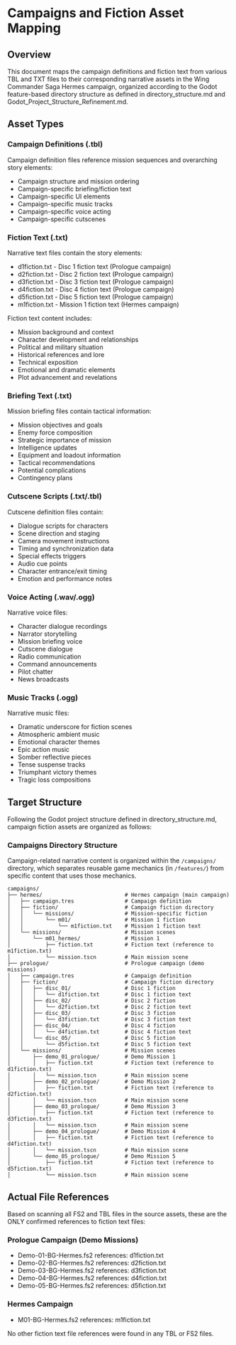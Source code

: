 # Campaigns and Fiction Asset Mapping

## Overview
This document maps the campaign definitions and fiction text from various TBL and TXT files to their corresponding narrative assets in the Wing Commander Saga Hermes campaign, organized according to the Godot feature-based directory structure as defined in directory_structure.md and Godot_Project_Structure_Refinement.md.

## Asset Types

### Campaign Definitions (.tbl)
Campaign definition files reference mission sequences and overarching story elements:
- Campaign structure and mission ordering
- Campaign-specific briefing/fiction text
- Campaign-specific UI elements
- Campaign-specific music tracks
- Campaign-specific voice acting
- Campaign-specific cutscenes

### Fiction Text (.txt)
Narrative text files contain the story elements:
- d1fiction.txt - Disc 1 fiction text (Prologue campaign)
- d2fiction.txt - Disc 2 fiction text (Prologue campaign)
- d3fiction.txt - Disc 3 fiction text (Prologue campaign)
- d4fiction.txt - Disc 4 fiction text (Prologue campaign)
- d5fiction.txt - Disc 5 fiction text (Prologue campaign)
- m1fiction.txt - Mission 1 fiction text (Hermes campaign)

Fiction text content includes:
- Mission background and context
- Character development and relationships
- Political and military situation
- Historical references and lore
- Technical exposition
- Emotional and dramatic elements
- Plot advancement and revelations

### Briefing Text (.txt)
Mission briefing files contain tactical information:
- Mission objectives and goals
- Enemy force composition
- Strategic importance of mission
- Intelligence updates
- Equipment and loadout information
- Tactical recommendations
- Potential complications
- Contingency plans

### Cutscene Scripts (.txt/.tbl)
Cutscene definition files contain:
- Dialogue scripts for characters
- Scene direction and staging
- Camera movement instructions
- Timing and synchronization data
- Special effects triggers
- Audio cue points
- Character entrance/exit timing
- Emotion and performance notes

### Voice Acting (.wav/.ogg)
Narrative voice files:
- Character dialogue recordings
- Narrator storytelling
- Mission briefing voice
- Cutscene dialogue
- Radio communication
- Command announcements
- Pilot chatter
- News broadcasts

### Music Tracks (.ogg)
Narrative music files:
- Dramatic underscore for fiction scenes
- Atmospheric ambient music
- Emotional character themes
- Epic action music
- Somber reflective pieces
- Tense suspense tracks
- Triumphant victory themes
- Tragic loss compositions

## Target Structure
Following the Godot project structure defined in directory_structure.md, campaign fiction assets are organized as follows:

### Campaigns Directory Structure
Campaign-related narrative content is organized within the `/campaigns/` directory, which separates reusable game mechanics (in `/features/`) from specific content that uses those mechanics.

```
campaigns/
├── hermes/                          # Hermes campaign (main campaign)
│   ├── campaign.tres                # Campaign definition
│   ├── fiction/                     # Campaign fiction directory
│   │   └── missions/                # Mission-specific fiction
│   │       └── m01/                 # Mission 1 fiction
│   │           └── m1fiction.txt    # Mission 1 fiction text
│   └── missions/                    # Mission scenes
│       └── m01_hermes/              # Mission 1
│           ├── fiction.txt          # Fiction text (reference to m1fiction.txt)
│           └── mission.tscn         # Main mission scene
├── prologue/                        # Prologue campaign (demo missions)
│   ├── campaign.tres                # Campaign definition
│   ├── fiction/                     # Campaign fiction directory
│   │   ├── disc_01/                 # Disc 1 fiction
│   │   │   └── d1fiction.txt        # Disc 1 fiction text
│   │   ├── disc_02/                 # Disc 2 fiction
│   │   │   └── d2fiction.txt        # Disc 2 fiction text
│   │   ├── disc_03/                 # Disc 3 fiction
│   │   │   └── d3fiction.txt        # Disc 3 fiction text
│   │   ├── disc_04/                 # Disc 4 fiction
│   │   │   └── d4fiction.txt        # Disc 4 fiction text
│   │   └── disc_05/                 # Disc 5 fiction
│   │       └── d5fiction.txt        # Disc 5 fiction text
│   └── missions/                    # Mission scenes
│       ├── demo_01_prologue/        # Demo Mission 1
│       │   ├── fiction.txt          # Fiction text (reference to d1fiction.txt)
│       │   └── mission.tscn         # Main mission scene
│       ├── demo_02_prologue/        # Demo Mission 2
│       │   ├── fiction.txt          # Fiction text (reference to d2fiction.txt)
│       │   └── mission.tscn         # Main mission scene
│       ├── demo_03_prologue/        # Demo Mission 3
│       │   ├── fiction.txt          # Fiction text (reference to d3fiction.txt)
│       │   └── mission.tscn         # Main mission scene
│       ├── demo_04_prologue/        # Demo Mission 4
│       │   ├── fiction.txt          # Fiction text (reference to d4fiction.txt)
│       │   └── mission.tscn         # Main mission scene
│       └── demo_05_prologue/        # Demo Mission 5
│           ├── fiction.txt          # Fiction text (reference to d5fiction.txt)
│           └── mission.tscn         # Main mission scene
```

## Actual File References
Based on scanning all FS2 and TBL files in the source assets, these are the ONLY confirmed references to fiction text files:

### Prologue Campaign (Demo Missions)
- Demo-01-BG-Hermes.fs2 references: d1fiction.txt
- Demo-02-BG-Hermes.fs2 references: d2fiction.txt
- Demo-03-BG-Hermes.fs2 references: d3fiction.txt
- Demo-04-BG-Hermes.fs2 references: d4fiction.txt
- Demo-05-BG-Hermes.fs2 references: d5fiction.txt

### Hermes Campaign
- M01-BG-Hermes.fs2 references: m1fiction.txt

No other fiction text file references were found in any TBL or FS2 files.
